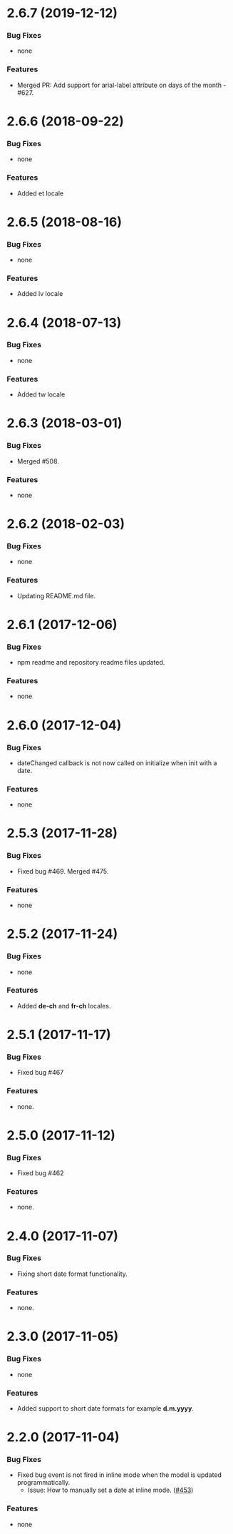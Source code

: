 # 2.6.7 (2019-12-12)

### Bug Fixes

* none

### Features

* Merged PR: Add support for arial-label attribute on days of the month - #627.


# 2.6.6 (2018-09-22)

### Bug Fixes

* none

### Features

* Added et locale


# 2.6.5 (2018-08-16)

### Bug Fixes

* none

### Features

* Added lv locale

# 2.6.4 (2018-07-13)

### Bug Fixes

* none

### Features

* Added tw locale


# 2.6.3 (2018-03-01)

### Bug Fixes

* Merged #508.

### Features

* none


# 2.6.2 (2018-02-03)

### Bug Fixes

* none

### Features

* Updating README.md file.


# 2.6.1 (2017-12-06)

### Bug Fixes

* npm readme and repository readme files updated.

### Features

* none


# 2.6.0 (2017-12-04)

### Bug Fixes

* dateChanged callback is not now called on initialize when init with a date.

### Features

* none


# 2.5.3 (2017-11-28)

### Bug Fixes

* Fixed bug #469. Merged #475.

### Features

* none


# 2.5.2 (2017-11-24)

### Bug Fixes

* none

### Features

* Added __de-ch__ and __fr-ch__ locales.


# 2.5.1 (2017-11-17)

### Bug Fixes

* Fixed bug #467

### Features

* none.


# 2.5.0 (2017-11-12)

### Bug Fixes

* Fixed bug #462

### Features

* none.


# 2.4.0 (2017-11-07)

### Bug Fixes

* Fixing short date format functionality.

### Features

* none.


# 2.3.0 (2017-11-05)

### Bug Fixes

* none

### Features

* Added support to short date formats for example __d.m.yyyy__.


# 2.2.0 (2017-11-04)

### Bug Fixes

* Fixed bug event is not fired in inline mode when the model is updated programmatically.
  * Issue: How to manually set a date at inline mode. ([#453](https://github.com/kekeh/mydatepicker/issues/453))

### Features

* none






